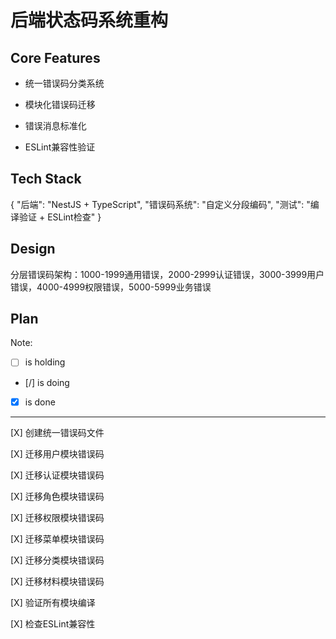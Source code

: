 # 后端状态码系统重构

## Core Features

- 统一错误码分类系统

- 模块化错误码迁移

- 错误消息标准化

- ESLint兼容性验证

## Tech Stack

{
  "后端": "NestJS + TypeScript",
  "错误码系统": "自定义分段编码",
  "测试": "编译验证 + ESLint检查"
}

## Design

分层错误码架构：1000-1999通用错误，2000-2999认证错误，3000-3999用户错误，4000-4999权限错误，5000-5999业务错误

## Plan

Note: 

- [ ] is holding
- [/] is doing
- [X] is done

---

[X] 创建统一错误码文件

[X] 迁移用户模块错误码

[X] 迁移认证模块错误码

[X] 迁移角色模块错误码

[X] 迁移权限模块错误码

[X] 迁移菜单模块错误码

[X] 迁移分类模块错误码

[X] 迁移材料模块错误码

[X] 验证所有模块编译

[X] 检查ESLint兼容性
